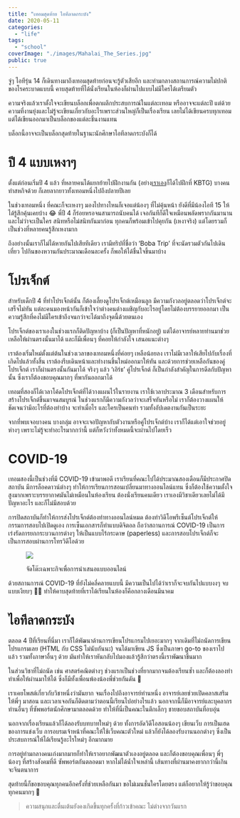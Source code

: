 ```yaml
---
title: "เทอมสุดท้าย ไอทีลาดกระบัง"
date: 2020-05-11
categories:
  - "life"
tags:
  - "school"
coverImage: "./images/Mahalai_The_Series.jpg"
public: true
---
```


จู่ๆ ไอทีรุ่น 14 ก็เดินทางมาถึงเทอมสุดท้ายก่อนจะรู้ตัวเสียอีก และท่ามกลางสถานการณ์ความไม่ปกติของโรคระบาดแบบนี้ คาบสุดท้ายที่ได้นั่งเรียนในห้องก็ผ่านไปแบบไม่มีใครได้เตรียมตัว

ความจริงแล้วเราตั้งใจจะเขียนบล็อกเพื่อตกผลึกประสบการณ์ในแต่ละเทอม หรืออาจจะแต่ละปี แต่ด้วยความที่งานยุ่งและไม่รู้จะเขียนเกี่ยวกับอะไรเพราะส่วนใหญ่ก็เป็นเรื่องเรียน เลยไม่ได้เขียนครบทุกเทอม แต่ได้เขียนออกมาเป็นบล็อกของแต่ละชิ้นงานแทน

บล็อกนี้อาจจะเป็นบล็อกสุดท้ายในฐานะนักศึกษาไอทีลาดกระบังก็ได้

# ปี 4 แบบเหงาๆ

ตั้งแต่ก่อนเริ่มปี 4 แล้ว ที่หลายคนได้แยกย้ายไปฝึกงานกัน (อย่าง[เราเอง](/blog/2019/kbtg-internship-2019-k-plus-a5e0690f4b58)ก็ได้ไปฝึกที่ KBTG) บางคนทำสหกิจด้วย ก็เลยลากยาวทั้งเทอมหนึ่งไปถึงปลายปีเลย

ในช่วงเทอมหนึ่ง ที่คณะก็จะเหงาๆ มองไปทางไหนก็เจอแต่น้องๆ ที่ไม่คุ้นหน้า ยังดีที่มีน้องไอที 15 ให้ได้รู้สึกคุ้นเคยบ้าง 😂 พี่ปี 4 ก็ร่อยหรอจนสามารถนับคนได้ เจอกันทีก็ดีใจเหมือนพลัดพรากกันมานาน และไม่ว่าจะเป็นใคร สนิทหรือไม่สนิทกันมาก่อน ทุกคนก็พร้อมเข้าไปคุยกัน (เหงาจริง) แต่โดยรวมก็เป็นช่วงที่หลายคนรู้สึกเหงามาก

ถึงอย่างนั้นเราก็ไม่ได้หายกันไปเสียทีเดียว เรามีทริปที่ชื่อว่า ‘Boba Trip’ ที่จะนัดรวมตัวกันไปเดินเที่ยว ไปกินของหวานกันประมาณเดือนละครั้ง ก็พอให้ได้ชื่นใจขึ้นมาบ้าง

# โปรเจ็กต์

สำหรับเด็กปี 4 ที่ทำโปรเจ็กต์นั้น ก็ต้องเลี้ยงดูโปรเจ็กต์เหมือนลูก มีความกังวลอยู่ตลอดว่าโปรเจ็กต์จะเสร็จไม่ทัน แต่ละคนมองหน้ากันก็เข้าใจว่าต่างคนต่างเผชิญกับอะไรอยู่โดยไม่ต้องบรรยายออกมา เป็นความรู้สึกที่คงไม่มีใครเข้าถึงจนกว่าจะได้มาถึงจุดนี้ด้วยตนเอง

โปรเจ็กต์ของเราเองในช่วงแรกก็ติดปัญหาบ้าง (ก็เป็นปัญหาที่หนักอยู่) แต่ได้อาจารย์หลายท่านมาช่วยเหลือให้ผ่านตรงนั้นมาได้ และก็มีเพื่อนๆ ที่คอยให้กำลังใจ เสนอแนะต่างๆ

เราต้องเริ่มใหม่ตั้งแต่ต้นในช่วงเวลาของเทอมหนึ่งที่ค่อยๆ เหลือน้อยลง เราไม่มีเวลาให้เสียไปกับเรื่องที่เกิดไปแล้วทั้งสิ้น เราต้องรีบเดินหน้าและทำงานชิ้นใหม่ออกมาให้ทัน และด้วยการช่วยเหลือกันของคู่โปรเจ็กต์ เราก็ผ่านตรงนั้นกันมาได้ จริงๆ แล้ว ‘เอิร์ธ’ คู่โปรเจ็กต์ ก็เป็นกำลังสำคัญในการดีลกับปัญหานั้น ซึ่งเราก็ต้องขอบคุณมากๆ ที่พากันออกมาได้

เทอมที่สองก็ได้เวลาโค้ดโปรเจ็กต์ที่ได้วางแผนไว้ในรายงาน เราใช้เวลาประมาณ 3 เดือนสำหรับการสร้างโปรเจ็กต์ขึ้นมาจนสมบูรณ์ ในช่วงแรกก็มีความกังวลว่าจะเสร็จทันหรือไม่ เราก็ต้องวางแผนให้ชัดเจนว่ามีอะไรที่ต้องทำบ้าง จะทำเมื่อไร และใครเป็นคนทำ รวมทั้งอัปเดตงานกันเป็นระยะ

จากที่พบเจอบางคน บางกลุ่ม อาจจะเจอปัญหากับตัวงานหรือคู่โปรเจ็กต์บ้าง เราก็ได้แต่เอาใจช่วยอยู่ห่างๆ เพราะไม่รู้จะทำอะไรมากกว่านี้ แต่ก็หวังว่าทั้งหมดนี้จะผ่านไปโดยเร็ว

# COVID-19

เทอมสองนี้เป็นช่วงที่มี COVID-19 เข้ามาพอดี เราเรียนที่คณะไปได้ประมาณสองเดือนก็มีประกาศปิดสถาบัน มีการล็อคดาวน์ต่างๆ ทำให้การเรียนการสอนเปลี่ยนมาทางออนไลน์แทน ซึ่งก็ต้องใช้ความตั้งใจสูงมากเพราะบรรยากาศมันไม่เหมือนในห้องเรียน ต้องนั่งเรียนคนเดียว เราเองมีวิชาเดียวเลยไม่ได้มีปัญหาอะไร และก็ไม่มีสอบด้วย

การปิดสถาบันก็ทำให้การส่งโปรเจ็กต์ต้องทำทางออนไลน์หมด ต้องทำวิดีโอพรีเซ็นต์โปรเจ็กต์ให้กรรมการสอบไปเปิดดูเอง การเซ็นเอกสารก็ทำแบบดิจิตอล ถือว่าสถานการณ์ COVID-19 เป็นการเร่งรัดการยกกระบวนการต่างๆ ให้เป็นแบบไร้กระดาษ (paperless) และการสอบโปรเจ็กต์ก็จะเป็นการสอบผ่านการโทรวิดีโอด้วย

<figure>

![](./images/1_8Vz-6yl50AJg0Twe5pgWhQ.webp)
<figcaption>
จัดโต๊ะเฉพาะกิจเพื่อการนำเสนอแบบออนไลน์
</figcaption>
</figure>

ด้วยสถานการณ์ COVID-19 ที่ยังไม่คลี่คลายแบบนี้ มีความเป็นไปได้ว่าเราก็จะจบกันไปแบบงงๆ จบแบบเงียบๆ 🤦‍♂️ ทำให้คาบสุดท้ายที่เราได้เรียนในห้องก็คือกลางเดือนมีนาคม

# ไอทีลาดกระบัง

ตลอด 4 ปีที่เรียนที่นี่มา เราก็ได้พัฒนาด้านการเขียนโปรแกรมไปเยอะมากๆ จากเดิมที่ไม่ถนัดการเขียนโปรแกรมเลย (HTML กับ CSS ไม่นับกันนะ) จนได้มาเขียน JS ซึ่งเป็นภาษา go-to ของเราไปแล้ว รวมทั้งภาษาอื่นๆ ด้วย มันทำให้เราหันกลับไปมองแล้วรู้สึกว่าตรงนี้เราพัฒนาขึ้นมาก

ในส่วนวิชาที่ไม่ถนัด เช่น ศาสตร์คณิตต่างๆ ช่วงแรกเป็นช่วงที่ยากมากจนต้องเรียนซ้ำ และก็ต้องลองทำ ทำเพื่อให้ผ่านมาให้ได้ ซึ่งก็มีทั้งเพื่อนพ้องน้องพี่ช่วยกันดัน 🥺

เราเคยโพสต์เกี่ยวกับวิชาหนึ่งว่ามันยาก จนเรื่องไปถึงอาจารย์ท่านหนึ่ง อาจารย์เลยช่วยเปิดคลาสเสริมให้พี่ๆ มาสอน และเวลาเจอกันก็ติดตามว่าตอนนี้เรียนไปอย่างไรแล้ว นอกจากนี้ก็มีอาจารย์และบุคลากรท่านอื่นๆ ที่ซัพพอร์ตนักศึกษามาตลอดด้วย ทำให้ที่นี่เป็นคณะในตึกเล็กๆ ชายขอบสถาบันที่อบอุ่น

นอกจากเรื่องเรียนแล้วก็ได้ลองรับบทบาทใหม่ๆ ด้วย ทั้งการอัดวิดีโอสอนน้องๆ เขียนเว็บ การเป็นเฮดของการแข่งเว็บ การอบรมเจ้าหน้าที่คณะให้ใช้เว็บคณะตัวใหม่ แล้วก็ยังได้ลองรับงานนอกต่างๆ ซึ่งเป็นประสบการณ์ให้ได้เรียนรู้อะไรใหม่ๆ อีกมากมาย

การอยู่ท่ามกลางคนเก่งมากมายก็ทำให้เราอยากพัฒนาตัวเองอยู่ตลอด และก็ต้องขอบคุณเพื่อนๆ พี่ๆ น้องๆ ที่สร้างสังคมที่ดี ซัพพอร์ตกันตลอดมา หากไม่ได้น้ำใจเหล่านี้ เส้นทางที่ผ่านมาคงยากกว่านี้เกินจะจินตนาการ

สุดท้ายนี้ก็ขอขอบคุณทุกคนอีกครั้งที่ช่วยเหลือกันมา ขอไม่เมนชั่นใครโดยตรง แต่ก็อยากให้รู้ว่าขอบคุณทุกคนมากๆ 🙂

> ความสนุกและตื่นเต้นยังคงเกิดขึ้นทุกครั้งที่ก้าวเข้าคณะ ไม่ต่างจากวันแรก
